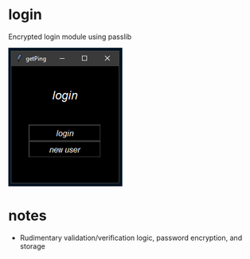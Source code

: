 # login
Encrypted login module using passlib

![login](https://github.com/geoff-siuciak/login/blob/master/login.PNG?raw=true)

# notes
- Rudimentary validation/verification logic, password encryption, and storage
